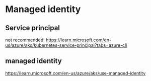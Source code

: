 # Managed identity

## Service principal
not recommended:
https://learn.microsoft.com/en-us/azure/aks/kubernetes-service-principal?tabs=azure-cli

## managed identity
https://learn.microsoft.com/en-us/azure/aks/use-managed-identity
